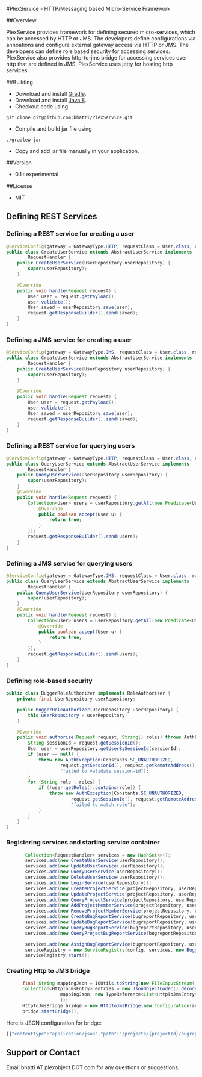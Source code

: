 #PlexService - HTTP/Messaging based Micro-Service Framework

##Overview

PlexService provides framework for defining secured micro-services, which can be accessed by HTTP or JMS. The developers define configurations via annoations and configure external gateway access via HTTP or JMS. The developers can define role based security for accessing services. PlexService also provides http-to-jms bridge for accessing services over http that are defined in JMS. PlexService uses jetty for hosting http services.



##Building
 - Download and install <a href="http://www.gradle.org/downloads">Gradle</a>.
 - Download and install <a href="http://www.oracle.com/technetwork/java/javase/downloads/jdk8-downloads-2133151.html">Java 8</a>.
 - Checkout code using 

```
git clone git@github.com:bhatti/PlexService.git
```

 - Compile and build jar file using

```
./gradlew jar
```
 
 - Copy and add jar file manually in your application.


##Version
 - 0.1 : experimental
 
##License
 - MIT

## Defining REST Services

### Defining a REST service for creating a user
```java 
@ServiceConfig(gateway = GatewayType.HTTP, requestClass = User.class, rolesAllowed = "Administrator", endpoint = "/users", method = Method.POST, contentType = "application/json")
public class CreateUserService extends AbstractUserService implements
        RequestHandler {
    public CreateUserService(UserRepository userRepository) {
        super(userRepository);
    }

    @Override
    public void handle(Request request) {
        User user = request.getPayload();
        user.validate();
        User saved = userRepository.save(user);
        request.getResponseBuilder().send(saved);
    }
}
```

### Defining a JMS service for creating a user
```java 
@ServiceConfig(gateway = GatewayType.JMS, requestClass = User.class, rolesAllowed = "Administrator", endpoint = "queue:{scope}-create-user-service-queue", method = Method.LISTEN, contentType = "application/json")
public class CreateUserService extends AbstractUserService implements
        RequestHandler {
    public CreateUserService(UserRepository userRepository) {
        super(userRepository);
    }

    @Override
    public void handle(Request request) {
        User user = request.getPayload();
        user.validate();
        User saved = userRepository.save(user);
        request.getResponseBuilder().send(saved);
    }
}
```


### Defining a REST service for querying users
```java 
@ServiceConfig(gateway = GatewayType.HTTP, requestClass = User.class, rolesAllowed = "Administrator", endpoint = "/users", method = Method.GET, contentType = "application/json")
public class QueryUserService extends AbstractUserService implements
        RequestHandler {
    public QueryUserService(UserRepository userRepository) {
        super(userRepository);
    }
    @Override
    public void handle(Request request) {
        Collection<User> users = userRepository.getAll(new Predicate<User>() {
            @Override
            public boolean accept(User u) {
                return true;
            }
        });
        request.getResponseBuilder().send(users);
    }
}
```


### Defining a JMS service for querying users
```java 
@ServiceConfig(gateway = GatewayType.JMS, requestClass = User.class, rolesAllowed = "Administrator", endpoint = "queue:{scope}-query-user-service-queue", method = Method.LISTEN, contentType = "application/json")
public class QueryUserService extends AbstractUserService implements
        RequestHandler {
    public QueryUserService(UserRepository userRepository) {
        super(userRepository);
    }
    @Override
    public void handle(Request request) {
        Collection<User> users = userRepository.getAll(new Predicate<User>() {
            @Override
            public boolean accept(User u) {
                return true;
            }
        });
        request.getResponseBuilder().send(users);
    }
}
```


### Defining role-based security
```java 
public class BuggerRoleAuthorizer implements RoleAuthorizer {
    private final UserRepository userRepository;

    public BuggerRoleAuthorizer(UserRepository userRepository) {
        this.userRepository = userRepository;
    }

    @Override
    public void authorize(Request request, String[] roles) throws AuthException {
        String sessionId = request.getSessionId();
        User user = userRepository.getUserBySessionId(sessionId);
        if (user == null) {
            throw new AuthException(Constants.SC_UNAUTHORIZED,
                    request.getSessionId(), request.getRemoteAddress(),
                    "failed to validate session-id");
        }
        for (String role : roles) {
            if (!user.getRoles().contains(role)) {
                throw new AuthException(Constants.SC_UNAUTHORIZED,
                        request.getSessionId(), request.getRemoteAddress(),
                        "failed to match role");
            }
        }
    }
}
```


### Registering services and starting service container
```java 
       Collection<RequestHandler> services = new HashSet<>();
       services.add(new CreateUserService(userRepository));
       services.add(new UpdateUserService(userRepository));
       services.add(new QueryUserService(userRepository));
       services.add(new DeleteUserService(userRepository));
       services.add(new LoginService(userRepository));
       services.add(new CreateProjectService(projectRepository, userRepository));
       services.add(new UpdateProjectService(projectRepository, userRepository));
       services.add(new QueryProjectService(projectRepository, userRepository));
       services.add(new AddProjectMemberService(projectRepository, userRepository));
       services.add(new RemoveProjectMemberService(projectRepository, userRepository));
       services.add(new CreateBugReportService(bugreportRepository, userRepository));
       services.add(new UpdateBugReportService(bugreportRepository, userRepository));
       services.add(new QueryBugReportService(bugreportRepository, userRepository));
       services.add(new QueryProjectBugReportService(bugreportRepository, userRepository));

       services.add(new AssignBugReportService(bugreportRepository, userRepository));
       serviceRegistry = new ServiceRegistry(config, services, new BuggerRoleAuthorizer(userRepository));
       serviceRegistry.start();

```


### Creating Http to JMS bridge
```java 
      final String mappingJson = IOUtils.toString(new FileInputStream( args[1]));
      Collection<HttpToJmsEntry> entries = new JsonObjectCodec().decode(
                    mappingJson, new TypeReference<List<HttpToJmsEntry>>() {
                    });
      HttpToJmsBridge bridge = new HttpToJmsBridge(new Configuration(args[0]), entries);
      bridge.startBridge();
```

Here is JSON configuration for bridge:
```javascript 
[{"contentType":"application/json","path":"/projects/{projectId}/bugreports/{id}/assign","method":"POST","destination":"queue:{scope}-assign-bugreport-service-queue","timeoutSecs":30},{"contentType":"application/json","path":"/projects/{projectId}/bugreports","method":"GET","destination":"queue:{scope}-query-project-bugreport-service-queue","timeoutSecs":30},{"contentType":"application/json","path":"/users","method":"GET","destination":"queue:{scope}-query-user-service-queue","timeoutSecs":30},{"contentType":"application/json","path":"/projects","method":"GET","destination":"queue:{scope}-query-projects-service","timeoutSecs":30},{"contentType":"application/json","path":"/bugreports","method":"GET","destination":"queue:{scope}-bugreports-service-queue","timeoutSecs":30},{"contentType":"application/json","path":"/projects/{id}/membership/add","method":"POST","destination":"queue:{scope}-add-project-member-service-queue","timeoutSecs":30},{"contentType":"application/json","path":"/projects/{id}/membership/remove","method":"POST","destination":"queue:{scope}-remove-project-member-service-queue","timeoutSecs":30},{"contentType":"application/json","path":"/projects/{projectId}/bugreports","method":"POST","destination":"queue:{scope}-create-bugreport-service-queue","timeoutSecs":30},{"contentType":"application/json","path":"/users","method":"POST","destination":"queue:{scope}-create-user-service-queue","timeoutSecs":30},{"contentType":"application/json","path":"/projects","method":"POST","destination":"queue:{scope}-create-projects-service-queue","timeoutSecs":30},{"contentType":"application/json","path":"/users/{id}","method":"POST","destination":"queue:{scope}-update-user-service-queue","timeoutSecs":30},{"contentType":"application/json","path":"/users/{id}/delete","method":"POST","destination":"queue:{scope}-delete-user-service-queue","timeoutSecs":30},{"contentType":"application/json","path":"/projects/{id}","method":"POST","destination":"queue:{scope}-update-project-service-queue","timeoutSecs":30},{"contentType":"application/json","path":"/projects/{projectId}/bugreports/{id}","method":"POST","destination":"queue:{scope}-update-bugreport-service-queue","timeoutSecs":30},{"contentType":"application/json","path":"/login","method":"POST","destination":"queue:{scope}-login-service-queue","timeoutSecs":30}]
```

## Support or Contact
  Email bhatti AT plexobject DOT com for any questions or suggestions.


